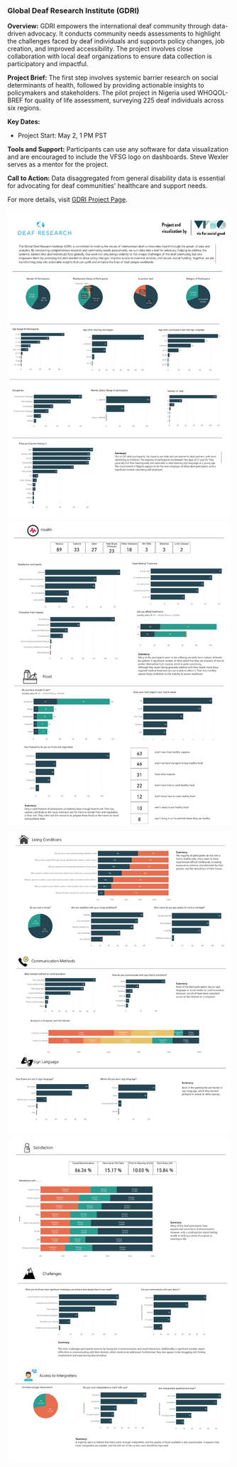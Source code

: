 ### Global Deaf Research Institute (GDRI)

**Overview:**
GDRI empowers the international deaf community through data-driven advocacy. It conducts community needs assessments to highlight the challenges faced by deaf individuals and supports policy changes, job creation, and improved accessibility. The project involves close collaboration with local deaf organizations to ensure data collection is participatory and impactful.

**Project Brief:**
The first step involves systemic barrier research on social determinants of health, followed by providing actionable insights to policymakers and stakeholders. The pilot project in Nigeria used WHOQOL-BREF for quality of life assessment, surveying 225 deaf individuals across six regions.

**Key Dates:**
- Project Start: May 2, 1 PM PST

**Tools and Support:**
Participants can use any software for data visualization and are encouraged to include the VFSG logo on dashboards. Steve Wexler serves as a mentor for the project.

**Call to Action:**
Data disaggregated from general disability data is essential for advocating for deaf communities' healthcare and support needs.

For more details, visit [GDRI Project Page](https://www.vizforsocialgood.com/join-a-project/2024/global-deaf-research-institute).


![Screenshot](./report/vsfg_gdri_viz_page-0001.jpg)
![Screenshot](./report/vsfg_gdri_viz_page-0002.jpg)
![Screenshot](./report/vsfg_gdri_viz_page-0003.jpg)
![Screenshot](./report/vsfg_gdri_viz_page-0004.jpg)